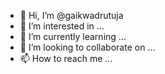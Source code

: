 - 👋 Hi, I’m @gaikwadrutuja
- 👀 I’m interested in ...
- 🌱 I’m currently learning ...
- 💞️ I’m looking to collaborate on ...
- 📫 How to reach me ...

<!---
gaikwadrutuja/gaikwadrutuja is a ✨ special ✨ repository because its `README.md` (this file) appears on your GitHub profile.
You can click the Preview link to take a look at your changes.
--->
